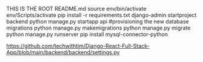 THIS IS THE ROOT README.md
source env/bin/activate
env/Scripts/activate
pip install -r requirements.txt
django-admin startproject backend
python manage.py startapp api
#provisioning the new database migrations
python manage.py makemigrations 
python manage.py migrate 
python manage.py runserver 
pip install mysql-connector-python




https://github.com/techwithtim/Django-React-Full-Stack-App/blob/main/backend/backend/settings.py